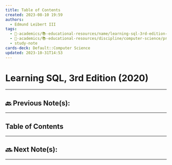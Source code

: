 ```yaml
---
title: Table of Contents
created: 2023-08-10 19:59
authors:
  - Edmund Leibert III
tags:
  - 🔴-academics/📚-educational-resources/name/learning-sql-3rd-edition-2020
  - 🔴-academics/📚-educational-resources/discipline/computer-science/programming-language/sql
  - study-note
cards-deck: Default::Computer Science
updated: 2023-10-31T14:53
---
```


# Learning SQL, 3rd Edition (2020)

---

## 🔙 Previous Note(s):

---

## Table of Contents

---

## 🔜 Next Note(s):

---

